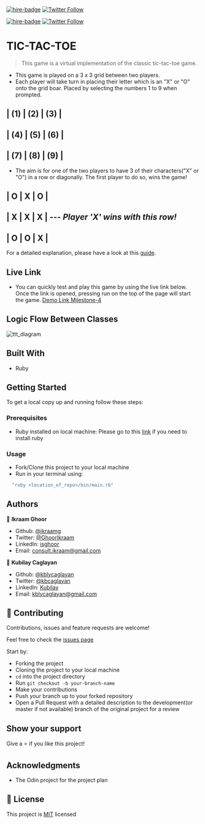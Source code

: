 [![hire-badge](https://img.shields.io/badge/Consult%20/%20Hire%20Ikraam-Click%20to%20Contact-brightgreen)](mailto:consult.ikraam@gmail.com) [![Twitter Follow](https://img.shields.io/twitter/follow/GhoorIkraam?label=Follow%20Ikraam%20on%20Twitter&style=social)](https://twitter.com/GhoorIkraam)

[![hire-badge](https://img.shields.io/badge/Consult%20/%20Hire%20Kubilay-Click%20to%20Contact-brightgreen)](mailto:kblycaglayan@gmail.com) [![Twitter Follow](https://img.shields.io/twitter/follow/kbcaglayan?label=Follow%20Kubilay%20on%20Twitter&style=social)](https://twitter.com/kbcaglayan)

# TIC-TAC-TOE

> This game is a virtual implementation of the classic tic-tac-toe game.

- This game is played on a 3 x 3 grid between two players.
- Each player will take turn in placing their letter which is an "X" or "O" onto the grid boar. Placed by selecting the numbers 1 to 9 when prompted.


| (1) | (2) | (3) |
-------------------
| (4) | (5) | (6) |
-------------------
| (7) | (8) | (9) |
-------------------

- The aim is for one of the two players to have 3 of their characters("X" or "O") in a row or diagonally. The first player to do so, wins the game!


|  O  |  X  |  O  | 
-------------------
|  X  |  X  |  X  |  --- *Player 'X' wins with this row!*
-------------------
|  O  |  O  |  X  |
-------------------

For a detailed explanation, please have a look at this [guide](https://www.wikihow.com/Play-Tic-Tac-Toe).

## Live Link

- You can quickly test and play this game by using the live link below. Once the link is opened, pressing run on the top of the page will start the game. [Demo Link Milestone-4](https://repl.it/@kblycaglayan/TTTmilestone-3)

## Logic Flow Between Classes

![ttt_diagram](https://user-images.githubusercontent.com/60448833/78653189-7089e180-78cb-11ea-95df-2f727ae3daff.jpg)

## Built With

- Ruby

## Getting Started

To get a local copy up and running follow these steps:

### Prerequisites

- Ruby installed on local machine: Please go to this [link](https://www.theodinproject.com/courses/web-development-101/lessons/installing-ruby) if you need to install ruby

### Usage

- Fork/Clone this project to your local machine
- Run  in your terminal using:

``` Ruby
  "ruby <location_of_repo>/bin/main.rb"
```

## Authors

👤 **Ikraam Ghoor**

- Github: [@ikraamg](https://github.com/ikraamg)
- Twitter: [@GhoorIkraam](https://twitter.com/GhoorIkraam)
- LinkedIn: [isghoor](https://linkedin.com/isghoor)
- Email: [consult.ikraam@gmail.com](mailto:consult.ikraam@gmail.com)

👤 **Kubilay Caglayan**

- Github: [@kblycaglayan](https://github.com/kblycaglayan)
- Twitter: [@kbcaglayan](https://twitter.com/kbcaglayan)
- LinkedIn: [Kubilay](https://www.linkedin.com/in/kubilaycaglayan/)
- Email: [kblycaglayan@gmail.com](mailto:kblycaglayan@gmail.com)

## 🤝 Contributing

Contributions, issues and feature requests are welcome!

Feel free to check the [issues page](https://github.com/ikraamg/TIC-TAC-TOE/issues)

Start by:

- Forking the project
- Cloning the project to your local machine
- `cd` into the project directory
- Run `git checkout -b your-branch-name`
- Make your contributions
- Push your branch up to your forked repository
- Open a Pull Request with a detailed description to the development(or master if not available) branch of the original project for a review

## Show your support

Give a ⭐️ if you like this project!

## Acknowledgments

- The Odin project for the project plan

## 📝 License

This project is [MIT](LICENSE.md) licensed
